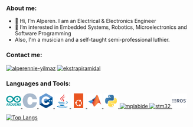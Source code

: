 <h3 align="left">About me:</h3>
<ul>
  <li>👋 Hi, I’m Alperen. I am an Electrical & Electronics Engineer</li>
  <li>👀 I’m interested in Embedded Systems, Robotics, Microelectronics and Software Programming</li>
  <li>Also, I'm a musician and a self-taught semi-professional luthier.</li>
</ul>

<h3 align="left">Contact me:</h3>
<p align="left"> <a href="https://linkedin.com/in/alperennie-yilmaz" target="blank"><img align="center" src="https://raw.githubusercontent.com/rahuldkjain/github-profile-readme-generator/master/src/images/icons/Social/linked-in-alt.svg" alt="alperennie-yilmaz" height="30" width="40" /></a>
<a href="https://www.instagram.com/ylmzalprenn/" target="blank"><img align="center" src="https://raw.githubusercontent.com/rahuldkjain/github-profile-readme-generator/master/src/images/icons/Social/instagram.svg" alt="ekstrapiramidal" height="30" width="40" /></a>
</p>

<h3 align="left">Languages and Tools:</h3>
<p align="left">  
<a href="https://www.arduino.cc/" target="_blank" rel="noreferrer"> <img src="https://github.com/devicons/devicon/blob/master/icons/arduino/arduino-original-wordmark.svg" alt="arduino" width="40" height="40"/> </a> 
<a href="https://www.cprogramming.com/" target="_blank" rel="noreferrer"> <img src="https://raw.githubusercontent.com/devicons/devicon/master/icons/c/c-original.svg" alt="c" width="40" height="40"/> </a> 
<a href="https://isocpp.org/" target="_blank" rel="noreferrer"> <img src="https://raw.githubusercontent.com/devicons/devicon/master/icons/cplusplus/cplusplus-original.svg" alt="cplusplus" width="40" height="40"/> </a> 
<a href="https://www.java.com" target="_blank" rel="noreferrer"> <img src="https://raw.githubusercontent.com/devicons/devicon/master/icons/java/java-original.svg" alt="java" width="40" height="40"/> </a> 
<a href="https://ubuntu.com/" target="_blank" rel="noreferrer"> <img src="https://github.com/devicons/devicon/blob/master/icons/ubuntu/ubuntu-original.svg" alt="ubuntu" width="40" height="40"/> </a> 
<a href="https://www.mathworks.com/" target="_blank" rel="noreferrer"> <img src="https://github.com/devicons/devicon/blob/master/icons/matlab/matlab-original.svg" alt="matlab" width="40" height="40"/> </a> 
<a href="https://www.python.org" target="_blank" rel="noreferrer"> <img src="https://raw.githubusercontent.com/devicons/devicon/master/icons/python/python-original.svg" alt="python" width="40" height="40"/> </a> <a href="https://www.microchip.com/" target="_blank" rel="noreferrer"> <img src="https://allvectorlogo.com/img/2016/11/mplab-x-ide-logo.png" alt="mplabide" width="70" height="40"/> </a>
<a href="https://www.st.com/content/st_com/en.html" target="_blank" rel="noreferrer"> <img src="https://upload.wikimedia.org/wikipedia/commons/thumb/1/17/STMicroelectronics-Logo.svg/1488px-STMicroelectronics-Logo.svg.png?20150525101621" alt="stm32" width="40" height="40"/> </a>
<a href="https://www.ros.org/" target="_blank" rel="noreferrer"> <img src="https://github.com/devicons/devicon/blob/master/icons/ros/ros-original-wordmark.svg" alt="ros2" width="40" height="40"/> </a>
</p>

[![Top Langs](https://github-readme-stats.vercel.app/api/top-langs/?username=AlperenYilmz&layout=compact&hide=java&langs_count=6&size_weight=0.6&count_weight=0.4&exclude_repo=Junk)](https://github.com/anuraghazra/github-readme-stats)

